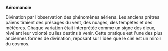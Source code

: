 **Aéromancie**

Divination par l'observation des phénomènes aériens. Les anciens prêtres païens tiraient des présages du vent, des nuages, des tempêtes et des météores. Chaque variation était interprétée comme un signe des dieux, révélant leur volonté ou les destins à venir. Cette pratique est l'une des plus anciennes formes de divination, reposant sur l'idée que le ciel est un miroir du cosmos.